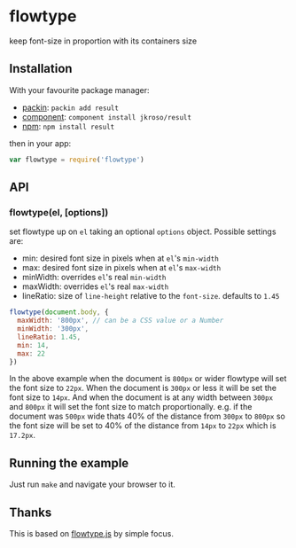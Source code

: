 
# flowtype

keep font-size in proportion with its containers size

## Installation

With your favourite package manager:

- [packin](//github.com/jkroso/packin): `packin add result`
- [component](//github.com/component/component#installing-packages): `component install jkroso/result`
- [npm](//npmjs.org/doc/cli/npm-install.html): `npm install result`

then in your app:

```js
var flowtype = require('flowtype')
```

## API

### flowtype(el, [options])

set flowtype up on `el` taking an optional `options` object. Possible settings are:

  - min: desired font size in pixels when at `el`'s `min-width`
  - max: desired font size in pixels when at `el`'s `max-width`
  - minWidth: overrides `el`'s real `min-width`
  - maxWidth: overrides `el`'s real `max-width`
  - lineRatio: size of `line-height` relative to the `font-size`. defaults to `1.45`

```js
flowtype(document.body, {
  maxWidth: '800px', // can be a CSS value or a Number
  minWidth: '300px',
  lineRatio: 1.45,
  min: 14,
  max: 22
})
```

In the above example when the document is `800px` or wider flowtype will set the font size to `22px`. When the document is `300px` or less it will be set the font size to `14px`. And when the document is at any width between `300px` and `800px` it will set the font size to match proportionally. e.g. if the document was `500px` wide thats 40% of the distance from `300px` to `800px` so the font size will be set to 40% of the distance from `14px` to `22px` which is `17.2px`.

## Running the example

Just run `make` and navigate your browser to it.

## Thanks

This is based on [flowtype.js](http://simplefocus.com/flowtype/) by simple focus.